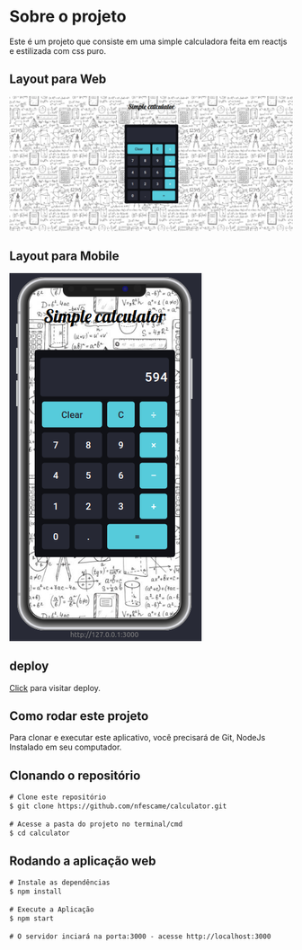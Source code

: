 # Sobre o projeto

Este é um projeto que consiste em uma simple calculadora feita em reactjs e estilizada com css puro.

## Layout para Web

![Web](./src/img/web.png)

## Layout para Mobile

![Mobile](./src/img/mobile.png)

## deploy

<a href="https://escame-calculator.netlify.app/" target="_blank">Click</a>
para visitar deploy.

## Como rodar este projeto

Para clonar e executar este aplicativo, você precisará de Git, NodeJs Instalado em seu computador.

## Clonando o repositório

```
# Clone este repositório
$ git clone https://github.com/nfescame/calculator.git

# Acesse a pasta do projeto no terminal/cmd
$ cd calculator
```

## Rodando a aplicação web

```
# Instale as dependências
$ npm install

# Execute a Aplicação
$ npm start

# O servidor inciará na porta:3000 - acesse http://localhost:3000
```
